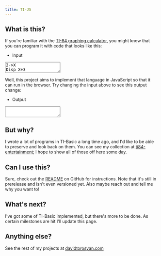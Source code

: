 ```yaml
---
title: TI-JS
---
```


<script
  src="https://cdn.jsdelivr.net/gh/davidtorosyan/ti-js@master/dist/ti.js"
  crossorigin="anonymous"></script>
<script
  src="https://code.jquery.com/jquery-3.4.1.min.js"
  integrity="sha256-CSXorXvZcTkaix6Yvo6HppcZGetbYMGWSFlBw8HfCJo="
  crossorigin="anonymous"></script>
<script src="{{ '/assets/js/demo.js' | relative_url }}"></script>

## What is this?

If you're familiar with the [TI-84 graphing calculator](https://en.wikipedia.org/wiki/TI-84_Plus_series),
you might know that you can program it with code that looks like this:
- Input
<textarea 
  id="source" 
  rows="2" cols="20" 
  spellcheck="false"
  data-persist="false">2->X
Disp X+3</textarea>

Well, this project aims to implement that language in JavaScript 
so that it can run in the browser. 
Try changing the input above to see this output change:

- Output
<textarea id="output" readonly rows="2" cols="20"></textarea>

## But why?

I wrote a lot of programs in TI-Basic a long time ago,
and I'd like to be able to preserve and look back on them.
You can see my collection at 
[ti84-entertainment](https://github.com/davidtorosyan/ti84-entertainment);
I hope to show all of those off here some day.

## Can I use this?

Sure, check out the [README](https://github.com/davidtorosyan/ti-js) on GitHub
for instructions. 
Note that it's still in prerelease and isn't even versioned yet.
Also maybe reach out and tell me why you want to!

## What's next?

I've got some of TI-Basic implemented, but there's more to be done.
As certain milestones are hit I'll update this page.

## Anything else?

See the rest of my projects at [davidtorosyan.com](https://davidtorosyan.com)